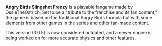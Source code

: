 **Angry Birds Slingshot Frenzy** is a playable fangame made by OssieTheOstrich; Set to be a "tribute to the franchise and its fan content," the game is based on the traditional Angry Birds formula but with some elements from other games in the series and other fan-made content.

This version (3.0.5) is now considered outdated, and a newer engine is being worked on for more accurate physics and other features.
